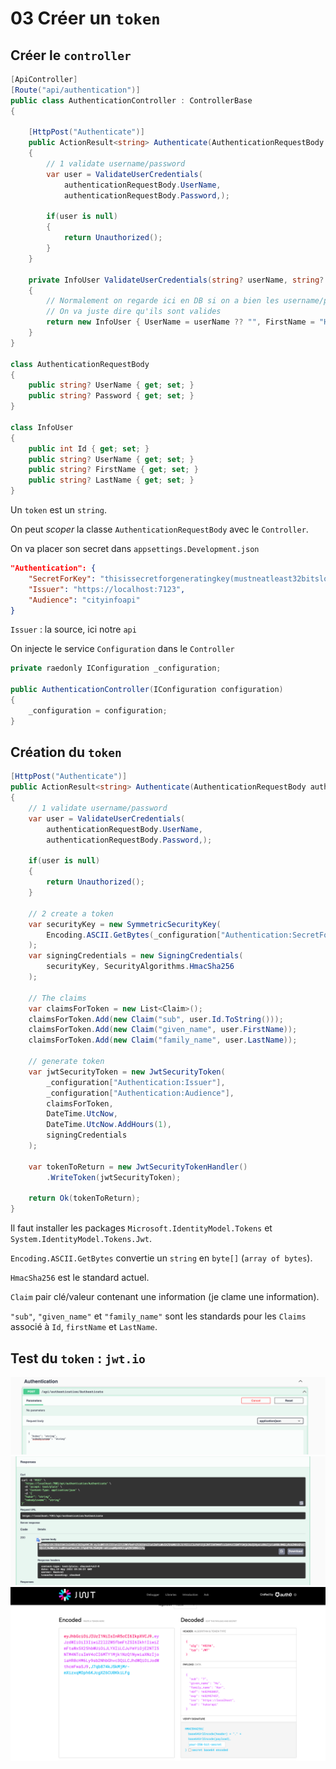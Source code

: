 # 03 Créer un `token`



## Créer le `controller`

```cs
[ApiController]
[Route("api/authentication")]
public class AuthenticationController : ControllerBase
{

    [HttpPost("Authenticate")]
    public ActionResult<string> Authenticate(AuthenticationRequestBody authenticationRequestBody)
    {
		// 1 validate username/password
        var user = ValidateUserCredentials(
            authenticationRequestBody.UserName,
        	authenticationRequestBody.Password,);
        
        if(user is null)
        {
            return Unauthorized();
        }
    }
    
    private InfoUser ValidateUserCredentials(string? userName, string? password)
    {
        // Normalement on regarde ici en DB si on a bien les username/password valide
        // On va juste dire qu'ils sont valides
        return new InfoUser { UserName = userName ?? "", FirstName = "Hu", LastName = "Kar" };
    }
}

class AuthenticationRequestBody
{
    public string? UserName { get; set; }
    public string? Password { get; set; }
}

class InfoUser
{
    public int Id { get; set; }
    public string? UserName { get; set; }
    public string? FirstName { get; set; }
    public string? LastName { get; set; }
}
```

Un `token` est un `string`.

On peut *scoper* la classe `AuthenticationRequestBody` avec le `Controller`.

On va placer son secret dans `appsettings.Development.json`

```json
"Authentication": {
    "SecretForKey": "thisissecretforgeneratingkey(mustneatleast32bitslong)",
    "Issuer": "https://localhost:7123",
    "Audience": "cityinfoapi"
}
```

`Issuer` : la source, ici notre `api`

On injecte le service `Configuration` dans le `Controller`

```cs
private raedonly IConfiguration _configuration;

public AuthenticationController(IConfiguration configuration)
{
    _configuration = configuration;
}
```



## Création du `token`

```cs
[HttpPost("Authenticate")]
public ActionResult<string> Authenticate(AuthenticationRequestBody authenticationRequestBody)
{
    // 1 validate username/password
    var user = ValidateUserCredentials(
        authenticationRequestBody.UserName,
        authenticationRequestBody.Password,);

    if(user is null)
    {
        return Unauthorized();
    }

    // 2 create a token
    var securityKey = new SymmetricSecurityKey(
    	Encoding.ASCII.GetBytes(_configuration["Authentication:SecretForKey"])
    );
    var signingCredentials = new SigningCredentials(
        securityKey, SecurityAlgorithms.HmacSha256
    );
    
    // The claims
    var claimsForToken = new List<Claim>();
    claimsForToken.Add(new Claim("sub", user.Id.ToString()));
    claimsForToken.Add(new Claim("given_name", user.FirstName));
    claimsForToken.Add(new Claim("family_name", user.LastName));
    
    // generate token
    var jwtSecurityToken = new JwtSecurityToken(
    	_configuration["Authentication:Issuer"],
        _configuration["Authentication:Audience"],
        claimsForToken,
        DateTime.UtcNow,
        DateTime.UtcNow.AddHours(1),
        signingCredentials
    );
    
    var tokenToReturn = new JwtSecurityTokenHandler()
        .WriteToken(jwtSecurityToken);
    
    return Ok(tokenToReturn);
}
```

Il faut installer les packages `Microsoft.IdentityModel.Tokens` et `System.IdentityModel.Tokens.Jwt`.

`Encoding.ASCII.GetBytes` convertie un `string` en `byte[]` (`array of bytes`).

`HmacSha256` est le standard actuel.

`Claim` pair clé/valeur contenant une information (je clame une information).

`"sub"`, `"given_name"` et `"family_name"` sont les standards pour les `Claims` associé à `Id`, `firstName` et `LastName`.



## Test du `token` : `jwt.io`

<img src="assets/test-authenticate-with-swagger.png" alt="test-authenticate-with-swagger" style="zoom:50%;" />

<img src="assets/response-in-swagger-token-jwt.png" alt="response-in-swagger-token-jwt" style="zoom:50%;" />

<img src="assets/test-jwt-io-my-token.png" alt="test-jwt-io-my-token" style="zoom:50%;" />







